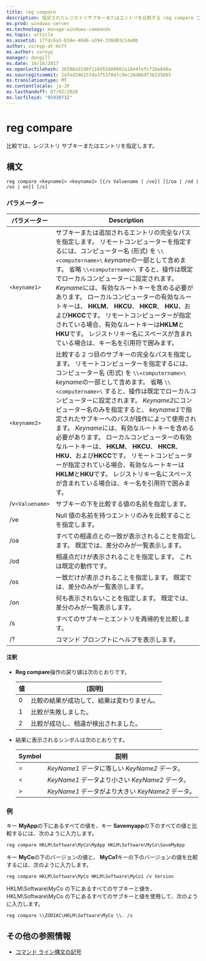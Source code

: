 ```yaml
---
title: reg compare
description: 指定されたレジストリサブキーまたはエントリを比較する reg compare コマンドの参照記事。
ms.prod: windows-server
ms.technology: manage-windows-commands
ms.topic: article
ms.assetid: 177dc6a3-034e-4846-a394-330d03c14e0b
author: coreyp-at-msft
ms.author: coreyp
manager: dongill
ms.date: 10/16/2017
ms.openlocfilehash: 3b508a52d0f110455b09002a1044fefcf1be048a
ms.sourcegitcommit: 2afed2461574a3f53f84fc9ec28d86df3b335685
ms.translationtype: MT
ms.contentlocale: ja-JP
ms.lasthandoff: 07/02/2020
ms.locfileid: "85930732"
---
```

# <a name="reg-compare"></a>reg compare

比較では、レジストリ サブキーまたはエントリを指定します。

## <a name="syntax"></a>構文

```
reg compare <keyname1> <keyname2> [{/v Valuename | /ve}] [{/oa | /od | /os | on}] [/s]
```

### <a name="parameters"></a>パラメーター

| パラメーター | Description |
|--|--|
| `<keyname1>` | サブキーまたは追加されるエントリの完全なパスを指定します。 リモートコンピューターを指定するには、コンピューター名 (形式) を `\\<computername>\` *keyname*の一部として含めます。 省略 `\\<computername>\` すると、操作は既定でローカルコンピューターに設定されます。 *Keyname*には、有効なルートキーを含める必要があります。 ローカルコンピューターの有効なルートキーは、 **HKLM**、 **HKCU**、 **HKCR**、 **HKU**、および**HKCC**です。 リモートコンピューターが指定されている場合、有効なルートキーは**HKLM**と**HKU**です。 レジストリキー名にスペースが含まれている場合は、キー名を引用符で囲みます。 |
| `<keyname2>` | 比較する 2 つ目のサブキーの完全なパスを指定します。 リモートコンピューターを指定するには、コンピューター名 (形式) を `\\<computername>\` *keyname*の一部として含めます。 省略 `\\<computername>\` すると、操作は既定でローカルコンピューターに設定されます。 *Keyname2*にコンピューター名のみを指定すると、 *keyname1*で指定されたサブキーへのパスが操作によって使用されます。 *Keyname*には、有効なルートキーを含める必要があります。 ローカルコンピューターの有効なルートキーは、 **HKLM**、 **HKCU**、 **HKCR**、 **HKU**、および**HKCC**です。 リモートコンピューターが指定されている場合、有効なルートキーは**HKLM**と**HKU**です。 レジストリキー名にスペースが含まれている場合は、キー名を引用符で囲みます。 |
| /v`<Valuename>` | サブキーの下を比較する値の名前を指定します。 |
| /ve | Null 値の名前を持つエントリのみを比較することを指定します。 |
| /oa | すべての相違点との一致が表示されることを指定します。 既定では、差分のみが一覧表示します。 |
| /od | 相違点だけが表示されることを指定します。 これは既定の動作です。 |
| /os | 一致だけが表示されることを指定します。 既定では、差分のみが一覧表示します。 |
| /on | 何も表示されないことを指定します。 既定では、差分のみが一覧表示します。 |
| /s | すべてのサブキーとエントリを再帰的を比較します。 |
| /? | コマンド プロンプトにヘルプを表示します。 |

#### <a name="remarks"></a>注釈

- **Reg compare**操作の戻り値は次のとおりです。

    | 値 | [説明] |
    |--|--|
    | 0 | 比較の結果が成功して、結果は変わりません。 |
    | 1 | 比較が失敗しました。 |
    | 2 | 比較が成功し、相違が検出されました。 |

- 結果に表示されるシンボルは次のとおりです。

    | Symbol | 説明 |
    |--|--|
    | = | *KeyName1* データに等しい *KeyName2* データ。 |
    | < | *KeyName1* データより小さい *KeyName2* データ。 |
    | > | *KeyName1* データがより大きい *KeyName2* データ。 |

### <a name="examples"></a>例

キー **MyApp**の下にあるすべての値を、キー **Savemyapp**の下のすべての値と比較するには、次のように入力します。

```
reg compare HKLM\Software\MyCo\MyApp HKLM\Software\MyCo\SaveMyApp
```

キー **MyCo**の下のバージョンの値と、 **MyCo1**キーの下のバージョンの値を比較するには、次のように入力します。

```
reg compare HKLM\Software\MyCo HKLM\Software\MyCo1 /v Version
```

HKLM\Software\MyCo の下にあるすべてのサブキーと値を、HKLM\Software\MyCo の下にあるすべてのサブキーと値を使用して、次のように入力します。

```
reg compare \\ZODIAC\HKLM\Software\MyCo \\. /s
```

## <a name="additional-references"></a>その他の参照情報

- [コマンド ライン構文の記号](command-line-syntax-key.md)
